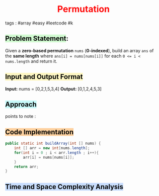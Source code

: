 # <h1 style="color:red"> <center > Permutation </center> </h1>

tags : #array #easy  #leetcode #k

## <mark style="background: #BBFABBA6;">Problem Statement</mark>:
Given a **zero-based permutation** `nums` (**0-indexed**), build an array `ans` of the **same length** where `ans[i] = nums[nums[i]]` for each `0 <= i < nums.length` and return it.

## <mark style="background: #FFF3A3A6;">Input and Output Format</mark>
**Input:** nums = [0,2,1,5,3,4]
**Output:** [0,1,2,4,5,3]

## <mark style="background: #ABF7F7A6;">Approach</mark>
points to note :


## <mark style="background: #FFB86CA6;">Code Implementation</mark>
```java
public static int buildArray(int [] nums) {
	int [] arr = new int[nums.length];
	for(int i = 0 ; i < arr.length ; i++){
		arr[i] = nums[nums[i]];
	}
	return arr;
}
```

## <mark style="background: #ADCCFFA6;">Time and Space Complexity Analysis</mark>
